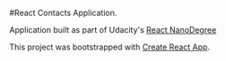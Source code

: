 #React Contacts Application.

Application built as part of Udacity's [React NanoDegree](https://www.udacity.com/course/react-nanodegree--nd019)

This project was bootstrapped with [Create React App](https://github.com/facebookincubator/create-react-app).

